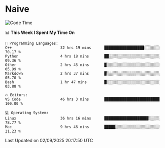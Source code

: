 # Naive
<!-- ## 日拱一卒，功不唐捐 -->
<!-- [![GitHub Streak](https://streak-stats.demolab.com/?user=XiaoXKKK)](https://git.io/streak-stats) -->
<!--START_SECTION:waka-->
![Code Time](http://img.shields.io/badge/Code%20Time-755%20hrs%2052%20mins-blue)

📊 **This Week I Spent My Time On** 

```text
💬 Programming Languages: 
C++                      32 hrs 19 mins      ██████████████████░░░░░░░   70.17 % 
Python                   4 hrs 18 mins       ██░░░░░░░░░░░░░░░░░░░░░░░   09.36 % 
Other                    2 hrs 45 mins       █░░░░░░░░░░░░░░░░░░░░░░░░   05.99 % 
Markdown                 2 hrs 37 mins       █░░░░░░░░░░░░░░░░░░░░░░░░   05.70 % 
Bash                     1 hr 47 mins        █░░░░░░░░░░░░░░░░░░░░░░░░   03.88 % 

🔥 Editors: 
VS Code                  46 hrs 3 mins       █████████████████████████   100.00 % 

💻 Operating System: 
Linux                    36 hrs 16 mins      ████████████████████░░░░░   78.77 % 
Mac                      9 hrs 46 mins       █████░░░░░░░░░░░░░░░░░░░░   21.23 % 
```


 Last Updated on 02/09/2025 20:17:50 UTC
<!--END_SECTION:waka-->
